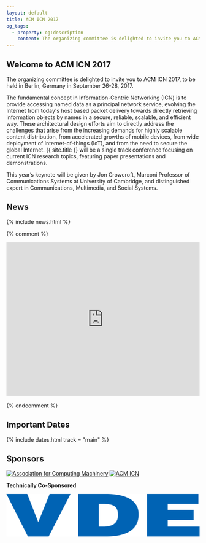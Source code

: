 ```yaml
---
layout: default
title: ACM ICN 2017
og_tags:
  - property: og:description
    content: The organizing committee is delighted to invite you to ACM ICN 2017, to be held in Berlin, Germany, September, 2017.
---
```


<!-- {{ site.data.test }} -->

## Welcome to ACM ICN 2017

The organizing committee is delighted to invite you to ACM ICN 2017, to be held in Berlin, Germany in September 26-28, 2017.

The fundamental concept in Information-Centric Networking (ICN) is to provide accessing named data as a principal network service, evolving the Internet from today's host based packet delivery towards directly retrieving information objects by names in a secure, reliable, scalable, and efficient way. These architectural design efforts aim to directly address the challenges that arise from the increasing demands for highly scalable content distribution, from accelerated growths of mobile devices, from wide deployment of Internet-of-things (IoT), and from the need to secure the global Internet. {{ site.title }} will be a single track conference focusing on current ICN research topics, featuring paper presentations and demonstrations.

This year’s keynote will be given by Jon Crowcroft, Marconi Professor of Communications Systems at University of Cambridge, and distinguished
expert in Communications, Multimedia, and Social Systems.

## News

<!-- Stay tuned! -->

{% include news.html %}

<!-- ## Conference Schedule

TBD. -->

<!-- {% comment %}
<a href="files/schedule-2016-08-10.pdf" rel="external"><img src="files/schedule-2016-08-10.png" alt="ACM ICN 2017 - Detailed Conference Schedule" style="width: 100%;"></a>
{% endcomment %} -->

<!-- ## Calendar -->

{% comment %}

<iframe src="https://calendar.google.com/calendar/embed?title=ACM%20ICN%20Agenda&amp;showTitle=0&amp;showPrint=0&amp;showCalendars=0&amp;mode=AGENDA&amp;height=600&amp;wkst=1&amp;hl=en&amp;bgcolor=%23ffffff&amp;src=fgkdoih822v80dfk304pt56fjo%40group.calendar.google.com&amp;color=%23125A12&amp;ctz=America%2FSao_Paulo" style="border-width:0" width="100%" height="400" frameborder="0" scrolling="no"></iframe>

{% endcomment %}

<!-- ## Important Dates

TBD. -->

<!-- {% include dates.html %} -->

## Important Dates

{% include dates.html track = "main" %}

## Sponsors

<div class="sponsors">
	<a href="//www.acm.org/"><img src="images/acm.png" alt="Association for Computing Machinery" /></a>
	<a href="//www.ICN.org/"><img src="images/sig.png" alt="ACM ICN" /></a>
</div>

**Technically Co-Sponsored**

<div class="sponsors">
	<a href="//www.vde.com/"><img src="images/sponsors/vde.jpg" alt="VDE" /></a>
</div>

